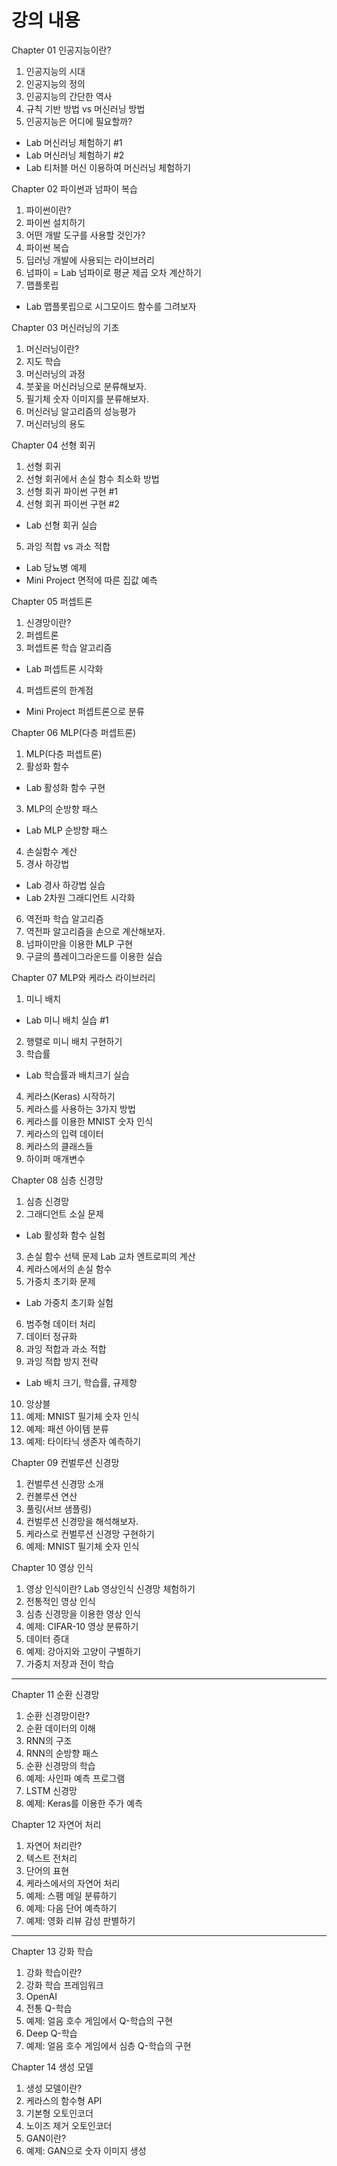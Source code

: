 # 강의 내용

Chapter 01 인공지능이란?
1. 인공지능의 시대
2. 인공지능의 정의
3. 인공지능의 간단한 역사
4. 규칙 기반 방법 vs 머신러닝 방법
5. 인공지능은 어디에 필요할까?
- Lab 머신러닝 체험하기 #1
- Lab 머신러닝 체험하기 #2
- Lab 티처블 머신 이용하여 머신러닝 체험하기


Chapter 02 파이썬과 넘파이 복습
1. 파이썬이란?
2. 파이썬 설치하기
3. 어떤 개발 도구를 사용할 것인가?
4. 파이썬 복습
5. 딥러닝 개발에 사용되는 라이브러리
6. 넘파이
= Lab 넘파이로 평균 제곱 오차 계산하기
7. 맵플롯립
- Lab 맵플롯립으로 시그모이드 함수를 그려보자


Chapter 03 머신러닝의 기초
1. 머신러닝이란?
2. 지도 학습
3. 머신러닝의 과정
4. 붓꽃을 머신러닝으로 분류해보자.
5. 필기체 숫자 이미지를 분류해보자.
6. 머신러닝 알고리즘의 성능평가
7. 머신러닝의 용도

Chapter 04 선형 회귀
1. 선형 회귀
2. 선형 회귀에서 손실 함수 최소화 방법
3. 선형 회귀 파이썬 구현 #1
4. 선형 회귀 파이썬 구현 #2
- Lab 선형 회귀 실습
5. 과잉 적합 vs 과소 적합
- Lab 당뇨병 예제
- Mini Project 면적에 따른 집값 예측

Chapter 05 퍼셉트론
1. 신경망이란?
2. 퍼셉트론
3. 퍼셉트론 학습 알고리즘
- Lab 퍼셉트론 시각화
4. 퍼셉트론의 한계점
- Mini Project 퍼셉트론으로 분류

Chapter 06 MLP(다층 퍼셉트론)
1. MLP(다층 퍼셉트론)
2. 활성화 함수
- Lab 활성화 함수 구현
3. MLP의 순방향 패스
- Lab MLP 순방향 패스
4. 손실함수 계산
5. 경사 하강법
- Lab 경사 하강법 실습
- Lab 2차원 그래디언트 시각화
6. 역전파 학습 알고리즘
7. 역전파 알고리즘을 손으로 계산해보자.
8. 넘파이만을 이용한 MLP 구현
9. 구글의 플레이그라운드를 이용한 실습

Chapter 07 MLP와 케라스 라이브러리
1. 미니 배치
- Lab 미니 배치 실습 #1
2. 행렬로 미니 배치 구현하기
3. 학습률
- Lab 학습률과 배치크기 실습
4. 케라스(Keras) 시작하기
5. 케라스를 사용하는 3가지 방법
6. 케라스를 이용한 MNIST 숫자 인식
7. 케라스의 입력 데이터
8. 케라스의 클래스들
9. 하이퍼 매개변수

Chapter 08 심층 신경망
1. 심층 신경망
2. 그래디언트 소실 문제
- Lab 활성화 함수 실험
3. 손실 함수 선택 문제
Lab 교차 엔트로피의 계산
4. 케라스에서의 손실 함수
5. 가중치 초기화 문제
- Lab 가중치 초기화 실험
6. 범주형 데이터 처리
7. 데이터 정규화
8. 과잉 적합과 과소 적합
9. 과잉 적합 방지 전략
- Lab 배치 크기, 학습률, 규제항
10. 앙상블
11. 예제: MNIST 필기체 숫자 인식
12. 예제: 패션 아이템 분류
13. 예제: 타이타닉 생존자 예측하기

Chapter 09 컨벌루션 신경망
1. 컨벌루션 신경망 소개
2. 컨볼루션 연산
3. 풀링(서브 샘플링)
4. 컨벌루션 신경망을 해석해보자.
5. 케라스로 컨벌루션 신경망 구현하기
6. 예제: MNIST 필기체 숫자 인식

Chapter 10 영상 인식
1. 영상 인식이란?
Lab 영상인식 신경망 체험하기
2. 전통적인 영상 인식
3. 심층 신경망을 이용한 영상 인식
4. 예제: CIFAR-10 영상 분류하기
5. 데이터 증대
6. 예제: 강아지와 고양이 구별하기
7. 가중치 저장과 전이 학습

---

Chapter 11 순환 신경망
1. 순환 신경망이란?
2. 순환 데이터의 이해
3. RNN의 구조
4. RNN의 순방향 패스
5. 순환 신경망의 학습
6. 예제: 사인파 예측 프로그램
7. LSTM 신경망
8. 예제: Keras를 이용한 주가 예측

Chapter 12 자연어 처리
1. 자연어 처리란?
2. 텍스트 전처리
3. 단어의 표현
4. 케라스에서의 자연어 처리
5. 예제: 스팸 메일 분류하기
6. 예제: 다음 단어 예측하기
7. 예제: 영화 리뷰 감성 판별하기

---

Chapter 13 강화 학습
1. 강화 학습이란?
2. 강화 학습 프레임워크
3. OpenAI
4. 전통 Q-학습
5. 예제: 얼음 호수 게임에서 Q-학습의 구현
6. Deep Q-학습
7. 예제: 얼음 호수 게임에서 심층 Q-학습의 구현

Chapter 14 생성 모델
1. 생성 모델이란?
2. 케라스의 함수형 API
3. 기본형 오토인코더
4. 노이즈 제거 오토인코더
5. GAN이란?
6. 예제: GAN으로 숫자 이미지 생성
